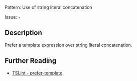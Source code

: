 Pattern: Use of string literal concatenation

Issue: -

## Description

Prefer a template expression over string literal concatenation.

## Further Reading

* [TSLint - prefer-template](https://palantir.github.io/tslint/rules/prefer-template)